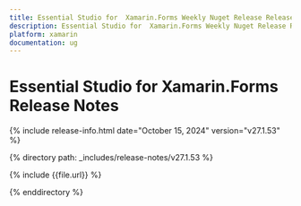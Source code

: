```yaml
---
title: Essential Studio for  Xamarin.Forms Weekly Nuget Release Release Notes  
description: Essential Studio for  Xamarin.Forms Weekly Nuget Release Release Notes  
platform: xamarin
documentation: ug
---
```


# Essential Studio for  Xamarin.Forms  Release Notes  

{% include release-info.html date="October 15, 2024"  version="v27.1.53" %} 

{% directory path: _includes/release-notes/v27.1.53 %}

{% include {{file.url}} %}

{% enddirectory %}
